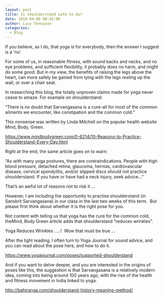```yaml
---
layout: post
title: Is shoulderstand safe to do?
date: 2019-04-08 08:43:00
author: Lucy Tennyson
categories:
  - Blog
---
```


If you believe, as I do, that yoga is for everybody, then the answer I suggest is a ‘no’. 

For some of us, in reasonable fitness, with sound backs and necks, and no eye problems, and sufficient flexibility, it probably does no harm, and might do some good. But in my view, the benefits of raising the legs above the heart, can more safely be gained from lying with the legs resting up the wall, or over a chair seat. 

In researching this blog, the totally unproven claims made for yoga never cease to amaze. For example on shoulderstand:

“There is no doubt that Sarvangasana is a cure-all for most of the common ailments we encounter, like constipation and the common cold.”

This nonsense was written by Linda Mitchell on the popular health website Mind, Body, Green.

https://www.mindbodygreen.com/0-6214/10-Reasons-to-Practice-Shoulderstand-Every-Day.html

Right at the end, the same article goes on to warn: 

“As with many yoga postures, there are contraindications. People with high blood pressure, detached retina, glaucoma, hernias, cardiovascular disease, cervical spondylitis, and/or slipped discs should not practice shoulderstand. If you have or have had a neck injury, seek advice…”

That’s an awful lot of reasons not to risk it …

However, I am including the opportunity to practise shoulderstand (in Sanskrit Sarvangasana) in our class in the last two weeks of this term.  But please first think about whether it is the right pose for you.

Not content with telling us that yoga has the cure for the common cold, theMind, Body Green article adds that shoulderstand “reduces wrinkles”.

Yoga Reduces Wrinkles …..!  Wow that must be true …

After the light reading, I often turn to Yoga Journal for sound advice, and you can read about the pose here, and how to do it.

https://www.yogajournal.com/poses/supported-shoulderstand

And if you want to delve deeper, and you are interested in the origins of poses like this, the suggestion is that Sarvangasana is a relatively modern idea, coming into being around 100 years ago, with the rise of the health and fitness movement in India linked to yoga.

http://bahiranga.com/shoulderstand-history-meaning-method/